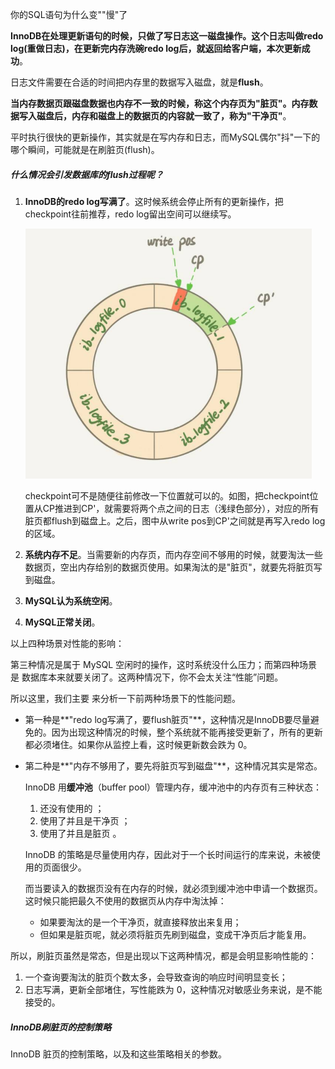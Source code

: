 你的SQL语句为什么变""慢"了

**InnoDB在处理更新语句的时候，只做了写日志这一磁盘操作。这个日志叫做redo log(重做日志)，在更新完内存洗碗redo log后，就返回给客户端，本次更新成功**。

日志文件需要在合适的时间把内存里的数据写入磁盘，就是**flush**。

**当内存数据页跟磁盘数据也内存不一致的时候，称这个内存页为"脏页"。内存数据写入磁盘后，内存和磁盘上的数据页的内容就一致了，称为"干净页"**。

平时执行很快的更新操作，其实就是在写内存和日志，而MySQL偶尔"抖"一下的哪个瞬间，可能就是在刷脏页(flush)。

##### 什么情况会引发数据库的**flush**过程呢？

1. **InnoDB的redo log写满了**。这时候系统会停止所有的更新操作，把checkpoint往前推荐，redo log留出空间可以继续写。

   ![QQ截图20210306194800](../../media/QQ截图20210306194800.png)

   checkpoint可不是随便往前修改一下位置就可以的。如图，把checkpoint位置从CP推进到CP'，就需要将两个点之间的日志（浅绿色部分），对应的所有脏页都flush到磁盘上。之后，图中从write pos到CP'之间就是再写入redo log的区域。

2. **系统内存不足**。当需要新的内存页，而内存空间不够用的时候，就要淘汰一些数据页，空出内存给别的数据页使用。如果淘汰的是"脏页"，就要先将脏页写到磁盘。

3. **MySQL认为系统空闲**。

4. **MySQL正常关闭**。

以上四种场景对性能的影响：

第三种情况是属于 MySQL 空闲时的操作，这时系统没什么压力；而第四种场景是 数据库本来就要关闭了。这两种情况下，你不会太关注“性能”问题。

所以这里，我们主要 来分析一下前两种场景下的性能问题。

- 第一种是**"redo log写满了，要flush脏页"**，这种情况是InnoDB要尽量避免的。因为出现这种情况的时候，整个系统就不能再接受更新了，所有的更新都必须堵住。如果你从监控上看，这时候更新数会跌为 0。 

- 第二种是**"内存不够用了，要先将脏页写到磁盘"**，这种情况其实是常态。

  InnoDB 用**缓冲池**（buffer pool）管理内存，缓冲池中的内存页有三种状态：

  1.  还没有使用的 ；
  2.  使用了并且是干净页 ；
  3.  使用了并且是脏页 。

  InnoDB 的策略是尽量使用内存，因此对于一个长时间运行的库来说，未被使用的页面很少。

  而当要读入的数据页没有在内存的时候，就必须到缓冲池中申请一个数据页。这时候只能把最久不使用的数据页从内存中淘汰掉：

  - 如果要淘汰的是一个干净页，就直接释放出来复用；
  - 但如果是脏页呢，就必须将脏页先刷到磁盘，变成干净页后才能复用。 

所以，刷脏页虽然是常态，但是出现以下这两种情况，都是会明显影响性能的：

1.  一个查询要淘汰的脏页个数太多，会导致查询的响应时间明显变长；  
2.  日志写满，更新全部堵住，写性能跌为 0，这种情况对敏感业务来说，是不能接受的。 

##### InnoDB刷脏页的控制策略

InnoDB 脏页的控制策略，以及和这些策略相关的参数。

 